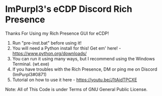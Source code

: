 # ImPurpl3's eCDP Discord Rich Presence
Thanks For Using my Rich Presence GUI for eCDP!

1. Run "pre-inst.bat" before using it!
2. You will need a Python install for this! Get em' here! - https://www.python.org/downloads/
3. You can run it using many ways, but I recommend using the Windows Terminal. (wt.exe)
4. If you have troubles with the Rich Presence, DM or ping me on Discord (ImPurpl3#0871)
5. Tutorial on how to use it here - https://youtu.be/J1tAidTPCXE

Note: All of This Code is under Terms of GNU General Public License.
